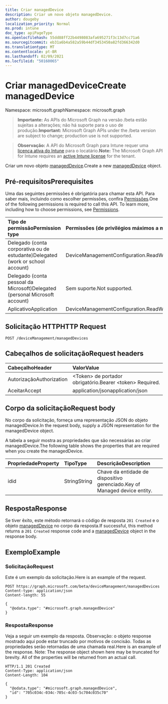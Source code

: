 ```yaml
---
title: Criar managedDevice
description: Criar um novo objeto managedDevice.
author: dougeby
localization_priority: Normal
ms.prod: intune
doc_type: apiPageType
ms.openlocfilehash: 55dd88ff22b4498083afa695271f3c13d7cc71a6
ms.sourcegitcommit: eb31a6b4a582a59b44df3453450a82fd366342d0
ms.translationtype: MT
ms.contentlocale: pt-BR
ms.lasthandoff: 02/09/2021
ms.locfileid: "50160065"
---
```

# <a name="create-manageddevice"></a><span data-ttu-id="edd70-103">Criar managedDevice</span><span class="sxs-lookup"><span data-stu-id="edd70-103">Create managedDevice</span></span>

<span data-ttu-id="edd70-104">Namespace: microsoft.graph</span><span class="sxs-lookup"><span data-stu-id="edd70-104">Namespace: microsoft.graph</span></span>

> <span data-ttu-id="edd70-105">**Importante:** As APIs do Microsoft Graph na versão /beta estão sujeitas a alterações; não há suporte para o uso de produção.</span><span class="sxs-lookup"><span data-stu-id="edd70-105">**Important:** Microsoft Graph APIs under the /beta version are subject to change; production use is not supported.</span></span>

> <span data-ttu-id="edd70-106">**Observação:** A API do Microsoft Graph para Intune requer uma [licença ativa do Intune](https://go.microsoft.com/fwlink/?linkid=839381) para o locatário.</span><span class="sxs-lookup"><span data-stu-id="edd70-106">**Note:** The Microsoft Graph API for Intune requires an [active Intune license](https://go.microsoft.com/fwlink/?linkid=839381) for the tenant.</span></span>

<span data-ttu-id="edd70-107">Criar um novo objeto [managedDevice](../resources/intune-shared-manageddevice.md).</span><span class="sxs-lookup"><span data-stu-id="edd70-107">Create a new [managedDevice](../resources/intune-shared-manageddevice.md) object.</span></span>

## <a name="prerequisites"></a><span data-ttu-id="edd70-108">Pré-requisitos</span><span class="sxs-lookup"><span data-stu-id="edd70-108">Prerequisites</span></span>
<span data-ttu-id="edd70-p101">Uma das seguintes permissões é obrigatória para chamar esta API. Para saber mais, incluindo como escolher permissões, confira [Permissões](/graph/permissions-reference).</span><span class="sxs-lookup"><span data-stu-id="edd70-p101">One of the following permissions is required to call this API. To learn more, including how to choose permissions, see [Permissions](/graph/permissions-reference).</span></span>

|<span data-ttu-id="edd70-111">Tipo de permissão</span><span class="sxs-lookup"><span data-stu-id="edd70-111">Permission type</span></span>|<span data-ttu-id="edd70-112">Permissões (de privilégios máximos a mínimos)</span><span class="sxs-lookup"><span data-stu-id="edd70-112">Permissions (from most to least privileged)</span></span>|
|:---|:---|
|<span data-ttu-id="edd70-113">Delegado (conta corporativa ou de estudante)</span><span class="sxs-lookup"><span data-stu-id="edd70-113">Delegated (work or school account)</span></span>|<span data-ttu-id="edd70-114">DeviceManagementConfiguration.ReadWrite.All</span><span class="sxs-lookup"><span data-stu-id="edd70-114">DeviceManagementConfiguration.ReadWrite.All</span></span>|
|<span data-ttu-id="edd70-115">Delegado (conta pessoal da Microsoft)</span><span class="sxs-lookup"><span data-stu-id="edd70-115">Delegated (personal Microsoft account)</span></span>|<span data-ttu-id="edd70-116">Sem suporte.</span><span class="sxs-lookup"><span data-stu-id="edd70-116">Not supported.</span></span>|
|<span data-ttu-id="edd70-117">Aplicativo</span><span class="sxs-lookup"><span data-stu-id="edd70-117">Application</span></span>|<span data-ttu-id="edd70-118">DeviceManagementConfiguration.ReadWrite.All</span><span class="sxs-lookup"><span data-stu-id="edd70-118">DeviceManagementConfiguration.ReadWrite.All</span></span>|

## <a name="http-request"></a><span data-ttu-id="edd70-119">Solicitação HTTP</span><span class="sxs-lookup"><span data-stu-id="edd70-119">HTTP Request</span></span>
<!-- {
  "blockType": "ignored"
}
-->
``` http
POST /deviceManagement/managedDevices
```

## <a name="request-headers"></a><span data-ttu-id="edd70-120">Cabeçalhos de solicitação</span><span class="sxs-lookup"><span data-stu-id="edd70-120">Request headers</span></span>
|<span data-ttu-id="edd70-121">Cabeçalho</span><span class="sxs-lookup"><span data-stu-id="edd70-121">Header</span></span>|<span data-ttu-id="edd70-122">Valor</span><span class="sxs-lookup"><span data-stu-id="edd70-122">Value</span></span>|
|:---|:---|
|<span data-ttu-id="edd70-123">Autorização</span><span class="sxs-lookup"><span data-stu-id="edd70-123">Authorization</span></span>|<span data-ttu-id="edd70-124">&lt;Token&gt; de portador obrigatório.</span><span class="sxs-lookup"><span data-stu-id="edd70-124">Bearer &lt;token&gt; Required.</span></span>|
|<span data-ttu-id="edd70-125">Aceitar</span><span class="sxs-lookup"><span data-stu-id="edd70-125">Accept</span></span>|<span data-ttu-id="edd70-126">application/json</span><span class="sxs-lookup"><span data-stu-id="edd70-126">application/json</span></span>|

## <a name="request-body"></a><span data-ttu-id="edd70-127">Corpo da solicitação</span><span class="sxs-lookup"><span data-stu-id="edd70-127">Request body</span></span>
<span data-ttu-id="edd70-128">No corpo da solicitação, forneça uma representação JSON do objeto managedDevice.</span><span class="sxs-lookup"><span data-stu-id="edd70-128">In the request body, supply a JSON representation for the managedDevice object.</span></span>

<span data-ttu-id="edd70-129">A tabela a seguir mostra as propriedades que são necessárias ao criar managedDevice.</span><span class="sxs-lookup"><span data-stu-id="edd70-129">The following table shows the properties that are required when you create the managedDevice.</span></span>

|<span data-ttu-id="edd70-130">Propriedade</span><span class="sxs-lookup"><span data-stu-id="edd70-130">Property</span></span>|<span data-ttu-id="edd70-131">Tipo</span><span class="sxs-lookup"><span data-stu-id="edd70-131">Type</span></span>|<span data-ttu-id="edd70-132">Descrição</span><span class="sxs-lookup"><span data-stu-id="edd70-132">Description</span></span>|
|:---|:---|:---|
|<span data-ttu-id="edd70-133">id</span><span class="sxs-lookup"><span data-stu-id="edd70-133">id</span></span>|<span data-ttu-id="edd70-134">String</span><span class="sxs-lookup"><span data-stu-id="edd70-134">String</span></span>|<span data-ttu-id="edd70-135">Chave da entidade de dispositivo gerenciado.</span><span class="sxs-lookup"><span data-stu-id="edd70-135">Key of Managed device entity.</span></span>|



## <a name="response"></a><span data-ttu-id="edd70-136">Resposta</span><span class="sxs-lookup"><span data-stu-id="edd70-136">Response</span></span>
<span data-ttu-id="edd70-137">Se tiver êxito, este método retornará o código de resposta `201 Created` e o objeto [managedDevice](../resources/intune-shared-manageddevice.md) no corpo da resposta.</span><span class="sxs-lookup"><span data-stu-id="edd70-137">If successful, this method returns a `201 Created` response code and a [managedDevice](../resources/intune-shared-manageddevice.md) object in the response body.</span></span>

## <a name="example"></a><span data-ttu-id="edd70-138">Exemplo</span><span class="sxs-lookup"><span data-stu-id="edd70-138">Example</span></span>

### <a name="request"></a><span data-ttu-id="edd70-139">Solicitação</span><span class="sxs-lookup"><span data-stu-id="edd70-139">Request</span></span>
<span data-ttu-id="edd70-140">Este é um exemplo da solicitação.</span><span class="sxs-lookup"><span data-stu-id="edd70-140">Here is an example of the request.</span></span>
``` http
POST https://graph.microsoft.com/beta/deviceManagement/managedDevices
Content-type: application/json
Content-length: 55

{
  "@odata.type": "#microsoft.graph.managedDevice"
}
```

### <a name="response"></a><span data-ttu-id="edd70-141">Resposta</span><span class="sxs-lookup"><span data-stu-id="edd70-141">Response</span></span>
<span data-ttu-id="edd70-p102">Veja a seguir um exemplo da resposta. Observação: o objeto response mostrado aqui pode estar truncado por motivos de concisão. Todas as propriedades serão retornadas de uma chamada real.</span><span class="sxs-lookup"><span data-stu-id="edd70-p102">Here is an example of the response. Note: The response object shown here may be truncated for brevity. All of the properties will be returned from an actual call.</span></span>
``` http
HTTP/1.1 201 Created
Content-Type: application/json
Content-Length: 104

{
  "@odata.type": "#microsoft.graph.managedDevice",
  "id": "705c034c-034c-705c-4c03-5c704c035c70"
}
```




